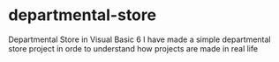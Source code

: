 # departmental-store
Departmental Store in Visual Basic 6
I have made a simple departmental store project in orde to understand how projects are made in real life 
